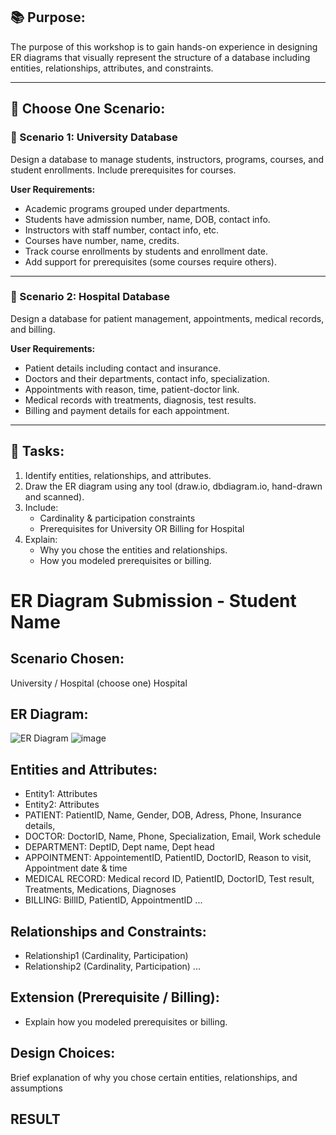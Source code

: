 ## 📚 Purpose:
 The purpose of this workshop is to gain hands-on experience in designing ER diagrams that visually represent the structure of a database including entities, relationships, attributes, and constraints.
 
 ---
 
 ## 🧪 Choose One Scenario:
 
 ### 🔹 Scenario 1: University Database
 Design a database to manage students, instructors, programs, courses, and student enrollments. Include prerequisites for courses.
 
 **User Requirements:**
 - Academic programs grouped under departments.
 - Students have admission number, name, DOB, contact info.
 - Instructors with staff number, contact info, etc.
 - Courses have number, name, credits.
 - Track course enrollments by students and enrollment date.
 - Add support for prerequisites (some courses require others).
 
 ---
 
 ### 🔹 Scenario 2: Hospital Database
 Design a database for patient management, appointments, medical records, and billing.
 
 **User Requirements:**
 - Patient details including contact and insurance.
 - Doctors and their departments, contact info, specialization.
 - Appointments with reason, time, patient-doctor link.
 - Medical records with treatments, diagnosis, test results.
 - Billing and payment details for each appointment.
 
 ---
 
 ## 📝 Tasks:
 1. Identify entities, relationships, and attributes.
 2. Draw the ER diagram using any tool (draw.io, dbdiagram.io, hand-drawn and scanned).
 3. Include:
    - Cardinality & participation constraints
    - Prerequisites for University OR Billing for Hospital
 4. Explain:
    - Why you chose the entities and relationships.
    - How you modeled prerequisites or billing.
 
 # ER Diagram Submission - Student Name
 
 ## Scenario Chosen:
 University / Hospital (choose one)
 Hospital 
 
 ## ER Diagram:
 ![ER Diagram](er_diagram.png)
 ![image](https://github.com/user-attachments/assets/e37329bf-0b46-4fc6-917f-01839cb80a21)
 
 ## Entities and Attributes:
 - Entity1: Attributes
 - Entity2: Attributes
 - PATIENT: PatientID, Name, Gender, DOB, Adress, Phone, Insurance details,
 - DOCTOR: DoctorID, Name, Phone, Specialization, Email, Work schedule
 - DEPARTMENT: DeptID, Dept name, Dept head
 - APPOINTMENT: AppointementID, PatientID, DoctorID, Reason to visit, Appointment date & time
 - MEDICAL RECORD: Medical record ID, PatientID, DoctorID, Test result, Treatments, Medications, Diagnoses
 - BILLING: BillID, PatientID, AppointmentID
 ...
 
 ## Relationships and Constraints:
 - Relationship1 (Cardinality, Participation)
 - Relationship2 (Cardinality, Participation)
 ...
 
 ## Extension (Prerequisite / Billing):
 - Explain how you modeled prerequisites or billing.
 
 ## Design Choices:
 Brief explanation of why you chose certain entities, relationships, and assumptions
 
 ## RESULT

